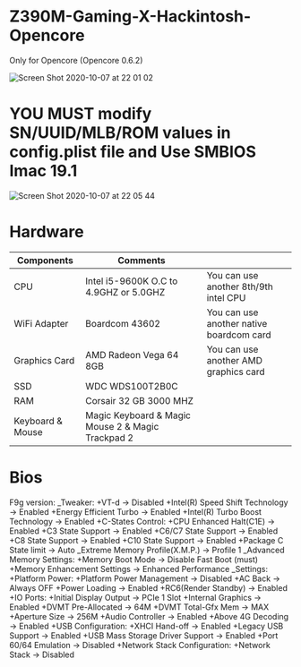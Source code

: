 # Z390M-Gaming-X-Hackintosh-Opencore

Only for Opencore (Opencore 0.6.2)

![Screen Shot 2020-10-07 at 22 01 02](https://user-images.githubusercontent.com/71489512/95348840-a181b800-08e8-11eb-883f-e1be35d7e525.png)

# YOU MUST modify SN/UUID/MLB/ROM values in config.plist file and Use SMBIOS Imac 19.1

![Screen Shot 2020-10-07 at 22 05 44](https://user-images.githubusercontent.com/71489512/95349413-443a3680-08e9-11eb-9ef6-2de9c0cd3acd.png)

# Hardware
| Components  | Comments |     |
| ------------- | ------------- | ------------- |
| CPU  | Intel i5-9600K O.C to 4.9GHZ or 5.0GHZ | You can use another 8th/9th intel CPU |
| WiFi Adapter  | Boardcom 43602  | You can use another native boardcom card |
| Graphics Card  | AMD Radeon Vega 64 8GB | You can use another AMD graphics card |
| SSD  | WDC WDS100T2B0C  |
| RAM  | Corsair 32 GB 3000 MHZ  |
| Keyboard & Mouse  |  Magic Keyboard & Magic Mouse 2 & Magic Trackpad 2 |

# Bios
F9g version:
_Tweaker: +VT-d → Disabled
          +Intel(R) Speed Shift Technology → Enabled
          +Energy Efficient Turbo → Enabled
          +Intel(R) Turbo Boost Technology → Enabled
          +C-States Control:
            +CPU Enhanced Halt(C1E) → Enabled
            +C3 State Support → Enabled
            +C6/C7 State Support → Enabled
            +C8 State Support → Enabled
            +C10 State Support → Enabled
            +Package C State limit → Auto
_Extreme Memory Profile(X.M.P.) → Profile 1
_Advanced Memory Settings:
            +Memory Boot Mode → Disable Fast Boot (must) 
            +Memory Enhancement Settings → Enhanced Performance
_Settings:
            +Platform Power:
              +Platform Power Management → Disabled
              +AC Back → Always OFF
              +Power Loading → Enabled
              +RC6(Render Standby) → Enabled
            +IO Ports:
              +Initial Display Output → PCIe 1 Slot
              +Internal Graphics → Enabled
              +DVMT Pre-Allocated → 64M
              +DVMT Total-Gfx Mem → MAX
              +Aperture Size → 256M
              +Audio Controller → Enabled
              +Above 4G Decoding → Enabled
              +USB Configuration:
                +XHCI Hand-off → Enabled
                +Legacy USB Support → Enabled
                +USB Mass Storage Driver Support → Enabled
                +Port 60/64 Emulation → Disabled
              +Network Stack Configuration:
                +Network Stack → Disabled
              
       




